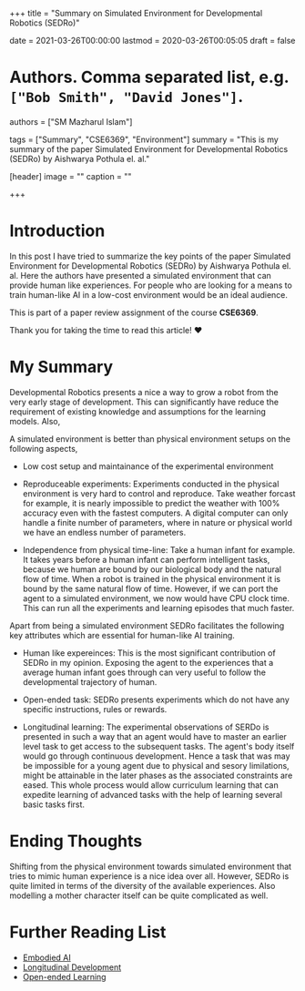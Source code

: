 +++
title = "Summary on Simulated Environment for Developmental Robotics (SEDRo)"

date = 2021-03-26T00:00:00
lastmod = 2020-03-26T00:05:05
draft = false

# Authors. Comma separated list, e.g. `["Bob Smith", "David Jones"]`.
authors = ["SM Mazharul Islam"]

tags = ["Summary", "CSE6369", "Environment"]
summary = "This is my summary of the paper Simulated Environment for Developmental Robotics (SEDRo) by Aishwarya Pothula el. al."

[header]
image = ""
caption = ""

+++

# Introduction

In this post I have tried to summarize the key points of the paper Simulated Environment for Developmental Robotics (SEDRo) by Aishwarya Pothula el. al. Here the authors have presented a simulated environment that can provide human like experiences. For people who are looking for a means to train human-like AI in a low-cost environment would be an ideal audience.

This is part of a paper review assignment of the course **CSE6369**.

Thank you for taking the time to read this article! :heart:


# My Summary

Developmental Robotics presents a nice a way to grow a robot from the very early stage of development. This can significantly have reduce the requirement of existing knowledge and assumptions for the learning models. Also, 


A simulated environment is better than physical environment setups on the following aspects,

- Low cost setup and maintainance of the experimental environment

- Reproduceable experiments: Experiments conducted in the physical environment is very hard to control and reproduce. Take weather forcast for example, it is nearly impossible to predict the weather with 100% accuracy even with the fastest computers. A digital computer can only handle a finite number of parameters, where in nature or physical world we have an endless number of parameters.
 
- Independence from physical time-line: Take a human infant for example. It takes years before a human infant can perform intelligent tasks, because we human are bound by our biological body and the natural flow of time. When a robot is trained in the physical environment it is bound by the same natural flow of time. However, if we can port the agent to a simulated environment, we now would have CPU clock time. This can run all the experiments and learning episodes that much faster.


Apart from being a simulated environment SEDRo facilitates the following key attributes which are essential for human-like AI training.

- Human like expereinces: This is the most significant contribution of SEDRo in my opinion. Exposing the agent to the experiences that a average human infant goes through can very useful to follow the developmental trajectory of human.

- Open-ended task: SEDRo presents experiments which do not have any specific instructions, rules or rewards.

- Longitudinal learning: The experimental observations of SERDo is presented in such a way that an agent would have to master an earlier level task to get access to the subsequent tasks. The agent's body itself would go through continuous development. Hence a task that was may be impossible for a young agent due to physical and sesory limilations, might be attainable in the later phases as the associated constraints are eased. This whole process would allow curriculum learning that can expedite learning of advanced tasks with the help of learning several basic tasks first.



# Ending Thoughts
Shifting from the physical environment towards simulated environment that tries to mimic human experience is a nice idea over all. However, SEDRo is quite limited in terms of the diversity of the available experiences. Also modelling a mother character itself can be quite complicated as well.


# Further Reading List
- [Embodied AI](https://en.wikipedia.org/wiki/Embodied_cognition)
- [Longitudinal Development](https://en.wikipedia.org/wiki/Longitudinal_study)
- [Open-ended Learning](https://thehomeschoolscientist.com/open-ended-learning-resource/)
